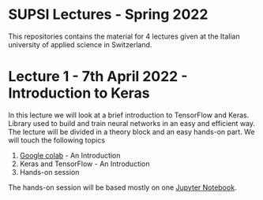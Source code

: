 # SUPSI Lectures - Spring 2022
This repositories contains the material for 4 lectures given at the Italian university of applied science in Switzerland.

# Lecture 1 - 7th April 2022 - Introduction to Keras

In this lecture we will look at a brief introduction to TensorFlow and Keras. Library used to build and train neural networks in an easy and efficient way. The lecture will be divided in a theory block and an easy hands-on part. We will touch the following topics

1. [Google colab](https://colab.research.google.com/notebooks/welcome.ipynb#recent=true) - An Introduction
2. Keras and TensorFlow - An Introduction
3. Hands-on session

The hands-on session will be based mostly on one [Jupyter Notebook](https://github.com/toelt-llc/SUPSI-Lectures-2022/blob/main/1%20-%20Keras%20and%20TF/code/Easy_Network_with_Keras.ipynb).
